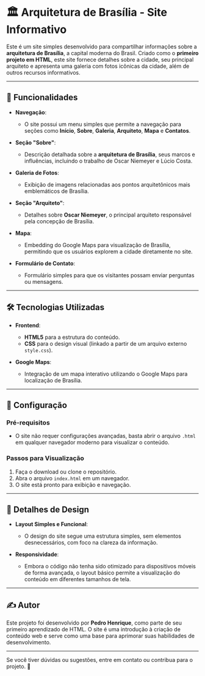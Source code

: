 # 🏛️ **Arquitetura de Brasília - Site Informativo**

Este é um site simples desenvolvido para compartilhar informações sobre a **arquitetura de Brasília**, a capital moderna do Brasil. Criado como o **primeiro projeto em HTML**, este site fornece detalhes sobre a cidade, seu principal arquiteto e apresenta uma galeria com fotos icônicas da cidade, além de outros recursos informativos.

---

## 📑 **Funcionalidades**

- **Navegação**:
  - O site possui um menu simples que permite a navegação para seções como **Início**, **Sobre**, **Galeria**, **Arquiteto**, **Mapa** e **Contatos**.
  
- **Seção "Sobre"**:
  - Descrição detalhada sobre a **arquitetura de Brasília**, seus marcos e influências, incluindo o trabalho de Oscar Niemeyer e Lúcio Costa.

- **Galeria de Fotos**:
  - Exibição de imagens relacionadas aos pontos arquitetônicos mais emblemáticos de Brasília.

- **Seção "Arquiteto"**:
  - Detalhes sobre **Oscar Niemeyer**, o principal arquiteto responsável pela concepção de Brasília.

- **Mapa**:
  - Embedding do Google Maps para visualização de Brasília, permitindo que os usuários explorem a cidade diretamente no site.

- **Formulário de Contato**:
  - Formulário simples para que os visitantes possam enviar perguntas ou mensagens.

---

## 🛠️ **Tecnologias Utilizadas**

- **Frontend**:
  - **HTML5** para a estrutura do conteúdo.
  - **CSS** para o design visual (linkado a partir de um arquivo externo `style.css`).
  
- **Google Maps**:
  - Integração de um mapa interativo utilizando o Google Maps para localização de Brasília.

---

## 🚀 **Configuração**

### **Pré-requisitos**
- O site não requer configurações avançadas, basta abrir o arquivo `.html` em qualquer navegador moderno para visualizar o conteúdo.

### **Passos para Visualização**
1. Faça o download ou clone o repositório.
2. Abra o arquivo `index.html` em um navegador.
3. O site está pronto para exibição e navegação.

---

## 🎨 **Detalhes de Design**

- **Layout Simples e Funcional**:
  - O design do site segue uma estrutura simples, sem elementos desnecessários, com foco na clareza da informação.
  
- **Responsividade**:
  - Embora o código não tenha sido otimizado para dispositivos móveis de forma avançada, o layout básico permite a visualização do conteúdo em diferentes tamanhos de tela.
  
---

## ✍️ **Autor**

Este projeto foi desenvolvido por **Pedro Henrique**, como parte de seu primeiro aprendizado de HTML. O site é uma introdução à criação de conteúdo web e serve como uma base para aprimorar suas habilidades de desenvolvimento.

---

Se você tiver dúvidas ou sugestões, entre em contato ou contribua para o projeto. 📩
